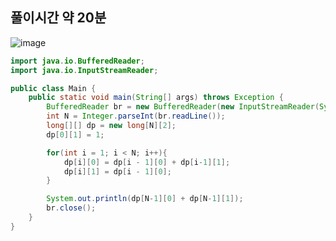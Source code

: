 ## 풀이시간 약 20분
![image](https://user-images.githubusercontent.com/92290312/198503433-f79d22b5-865f-4a4f-b4b0-e3fa8de34811.png)

```java
import java.io.BufferedReader;
import java.io.InputStreamReader;

public class Main {
    public static void main(String[] args) throws Exception {
        BufferedReader br = new BufferedReader(new InputStreamReader(System.in));
        int N = Integer.parseInt(br.readLine());
        long[][] dp = new long[N][2];
        dp[0][1] = 1;

        for(int i = 1; i < N; i++){
            dp[i][0] = dp[i - 1][0] + dp[i-1][1];
            dp[i][1] = dp[i - 1][0];
        }

        System.out.println(dp[N-1][0] + dp[N-1][1]);
        br.close();   
    }
}
```
